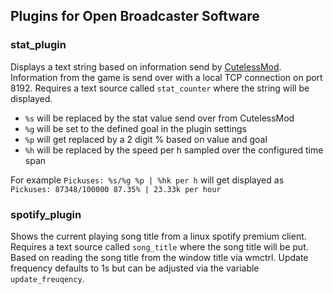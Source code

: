 ## Plugins for Open Broadcaster Software

### stat_plugin
Displays a text string based on information send by [CutelessMod](https://github.com/Nessiesson/CutelessMod). Information from the game is send over with a local TCP connection on port 8192. Requires a text source called `stat_counter` where the string will be displayed.
* `%s` will be replaced by the stat value send over from CutelessMod
* `%g` will be set to the defined goal in the plugin settings
* `%p` will get replaced by a 2 digit % based on value and goal
* `%h` will be replaced by the speed per h sampled over the configured time span

For example `Pickuses: %s/%g %p | %hk per h` will get displayed as `Pickuses: 87348/100000 87.35% | 23.33k per hour`


### spotify_plugin
Shows the current playing song title from a linux spotify premium client. Requires a text source called `song_title` where the song title will be put. Based on reading the song title from the window title via wmctrl. Update frequency defaults to 1s but can be adjusted via the variable `update_freuqency`.    